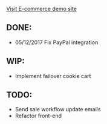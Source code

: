 [Visit E-commerce demo site](http://openjdk-app-commerce.193b.starter-ca-central-1.openshiftapps.com/shop/women/)

## DONE:
* 05/12/2017 Fix PayPal integration

## WIP:
* Implement failover cookie cart

## TODO:
* Send sale workflow update emails
* Refactor front-end

   
